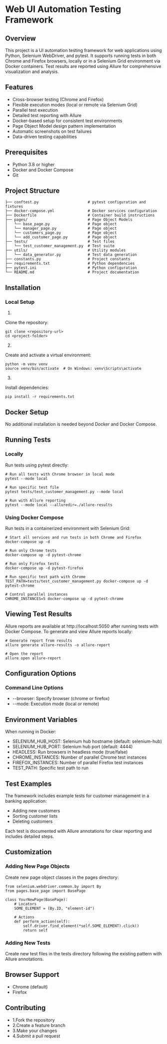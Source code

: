 # Web UI Automation Testing Framework
## Overview
This project is a UI automation testing framework for web applications using Python, Selenium WebDriver, and pytest. It supports running tests in both Chrome and Firefox browsers, locally or in a Selenium Grid environment via Docker containers. Test results are reported using Allure for comprehensive visualization and analysis.
## Features
- Cross-browser testing (Chrome and Firefox)
- Flexible execution modes (local or remote via Selenium Grid)
- Parallel test execution
- Detailed test reporting with Allure
- Docker-based setup for consistent test environments
- Page Object Model design pattern implementation
- Automatic screenshots on test failures
- Data-driven testing capabilities

## Prerequisites
- Python 3.8 or higher
- Docker and Docker Compose
- Git

## Project Structure
```
├── conftest.py                      # pytest configuration and fixtures
├── docker-compose.yml               # Docker services configuration
├── Dockerfile                       # Container build instructions
├── pages/                           # Page Object Models
│   └── base_page.py                 # Page object
│   └── manager_page.py              # Page object
│   └── customers_page.py            # Page object
│   └── add_customer_page.py         # Page object
├── tests/                           # Test files
│   └── test_customer_management.py  # Test suite
├── utils/                           # Utility modules
│   └── data_generator.py            # Test data generation
├── constants.py                     # Project constants
├── requirements.txt                 # Python dependencies
├── pytest.ini                       # Python configuration
└── README.md                        # Project documentation
```

## Installation
### Local Setup

1.
Clone the repository:
```
git clone <repository-url>
cd <project-folder>
```
2.
Create and activate a virtual environment:
```
python -m venv venv
source venv/bin/activate  # On Windows: venv\Scripts\activate
```
3.
Install dependencies:
```
pip install -r requirements.txt
```
## Docker Setup
No additional installation is needed beyond Docker and Docker Compose.
## Running Tests
### Locally
Run tests using pytest directly:
```
# Run all tests with Chrome browser in local mode
pytest --mode local

# Run specific test file
pytest tests/test_customer_management.py --mode local

# Run with Allure reporting
pytest --mode local --alluredir=./allure-results
```
### Using Docker Compose
Run tests in a containerized environment with Selenium Grid:
```
# Start all services and run tests in both Chrome and Firefox
docker-compose up -d

# Run only Chrome tests
docker-compose up -d pytest-chrome

# Run only Firefox tests
docker-compose up -d pytest-firefox

# Run specific test path with Chrome
TEST_PATH=tests/test_customer_management.py docker-compose up -d pytest-chrome

# Control parallel instances
CHROME_INSTANCES=5 docker-compose up -d pytest-chrome
```
## Viewing Test Results
Allure reports are available at http://localhost:5050 after running tests with Docker Compose.
To generate and view Allure reports locally:
```
# Generate report from results
allure generate allure-results -o allure-report

# Open the report
allure open allure-report
```

## Configuration Options
### Command Line Options

- --browser: Specify browser (chrome or firefox)
- --mode: Execution mode (local or remote)

## Environment Variables
When running in Docker:

- SELENIUM_HUB_HOST: Selenium hub hostname (default: selenium-hub)
- SELENIUM_HUB_PORT: Selenium hub port (default: 4444)
- HEADLESS: Run browsers in headless mode (true/false)
- CHROME_INSTANCES: Number of parallel Chrome test instances
- FIREFOX_INSTANCES: Number of parallel Firefox test instances
- TEST_PATH: Specific test path to run

## Test Examples
The framework includes example tests for customer management in a banking application:

- Adding new customers
- Sorting customer lists
- Deleting customers

Each test is documented with Allure annotations for clear reporting and includes detailed steps.
## Customization
### Adding New Page Objects
Create new page object classes in the pages directory:
```
from selenium.webdriver.common.by import By
from pages.base_page import BasePage

class YourNewPage(BasePage):
    # Locators
    SOME_ELEMENT = (By.ID, "element-id")
    
    # Actions
    def perform_action(self):
        self.driver.find_element(*self.SOME_ELEMENT).click()
        return self

```

### Adding New Tests
Create new test files in the tests directory following the existing pattern with Allure annotations.
## Browser Support

- Chrome (default)
- Firefox

## Contributing

- 1.Fork the repository
- 2.Create a feature branch
- 3.Make your changes
- 4.Submit a pull request






































